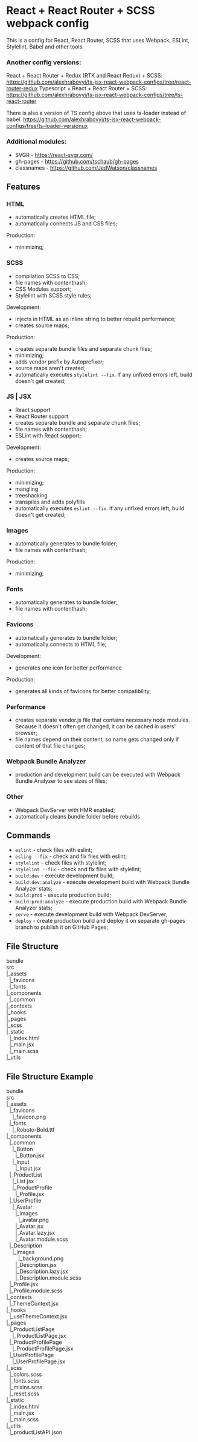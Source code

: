 # React + React Router + SCSS webpack config 
This is a config for React, React Router, SCSS that uses Webpack, ESLint, Stylelint, Babel and other tools.

### Another config versions:
React + React Router + Redux (RTK and React Redux) + SCSS: https://github.com/alexhrabovyi/ts-jsx-react-webpack-configs/tree/react-router-redux
Typescript + React + React Router + SCSS: https://github.com/alexhrabovyi/ts-jsx-react-webpack-configs/tree/ts-react-router

There is also a version of TS config above that uses ts-loader instead of babel:
https://github.com/alexhrabovyi/ts-jsx-react-webpack-configs/tree/ts-loader-versionux

### Additional modules:
- SVGR - https://react-svgr.com/
- gh-pages - https://github.com/tschaub/gh-pages
- classnames - https://github.com/JedWatson/classnames

## Features
### HTML
- automatically creates HTML file;
- automatically connects JS and CSS files;

Production:
- minimizing;

### SCSS
- compilation SCSS to CSS;
- file names with contenthash;
- CSS Modules support;
- Stylelint with SCSS style rules;

Development:
- injects in HTML as an inline string to better rebuild performance;
- creates source maps;

Production:
- creates separate bundle files and separate chunk files;
- minimizing;
- adds vendor prefix by Autoprefixer;
- source maps aren't created;
- automatically executes `stylelint --fix`. If any unfixed errors left, build doesn't get created;

### JS | JSX
- React support
- React Router support 
- creates separate bundle and separate chunk files;
- file names with contenthash;
- ESLint with React support;

Development:
- creates source maps;

Production:
- minimizing;
- mangling
- treeshacking
- transpiles and adds polyfills
- automatically executes `eslint --fix`. If any unfixed errors left, build doesn't get created;

### Images
- automatically generates to bundle folder;
- file names with contenthash;

Production:
- minimizing;

### Fonts
- automatically generates to bundle folder;
- file names with contenthash;

### Favicons 
- automatically generates to bundle folder;
- automatically connects to HTML file;

Development:
- generates one icon for better performance

Production:
- generates all kinds of favicons for better compatibility;

### Performance
- creates separate vendor.js file that contains necessary node modules. Because it doesn't often get changed, it can be 
cached in users' browser;
- file names depend on their content, so name gets changed only if content of that file changes;

### Webpack Bundle Analyzer
- production and development build can be executed with Webpack Bundle Analyzer to see sizes of files;

### Other
- Webpack DevServer with HMR enabled;
- automatically cleans bundle folder before rebuilds

## Commands
- `eslint` - check files with eslint;
- `esling --fix` - check and fix files with eslint;
- `stylelint` - check files with stylelint;
- `stylelint --fix` - check and fix files with stylelint;
- `build:dev` - execute development build;
- `build:dev:analyze` - execute development build with Webpack Bundle Analyzer stats;
- `build:prod` - execute production build;
- `build:prod:analyze` - execute production build with Webpack Bundle Analyzer stats;
- `serve` - execute development build with Webpack DevServer;
- `deploy` - create production build and deploy it on separate gh-pages branch to publish it on GitHub Pages;

## File Structure
bundle <br />
src <br />
|_assets <br />
&nbsp;&nbsp;|_favicons <br />
&nbsp;&nbsp;|_fonts <br />
|_components <br />
&nbsp;&nbsp;|_common <br />
|_contexts <br />
|_hooks <br />
|_pages <br />
|_scss <br />
|_static <br />
&nbsp;&nbsp;|_index.html <br />
&nbsp;&nbsp;|_main.jsx <br />
&nbsp;&nbsp;|_main.scss <br />
|_utils <br />

## File Structure Example 
bundle  <br />
src  <br />
|_assets  <br />
&nbsp;&nbsp;|_favicons  <br />
&nbsp;&nbsp;&nbsp;&nbsp;|_favicon.png  <br />
&nbsp;&nbsp;|_fonts  <br /> 
&nbsp;&nbsp;&nbsp;&nbsp;|_Roboto-Bold.ttf  <br />
|_components  <br />
&nbsp;&nbsp;|_common  <br />
&nbsp;&nbsp;&nbsp;&nbsp;|_Button <br /> 
&nbsp;&nbsp;&nbsp;&nbsp;&nbsp;&nbsp;|_Button.jsx		<br />
&nbsp;&nbsp;&nbsp;&nbsp;|_Input  <br />
&nbsp;&nbsp;&nbsp;&nbsp;&nbsp;&nbsp;|_Input.jsx		<br />
&nbsp;&nbsp;|_ProductList  <br />
&nbsp;&nbsp;&nbsp;&nbsp;|_List.jsx			<br />
&nbsp;&nbsp;&nbsp;&nbsp;|_ProductProfile  <br /> 
&nbsp;&nbsp;&nbsp;&nbsp;&nbsp;&nbsp;|_Profile.jsx		 <br /> 
&nbsp;&nbsp;|_UserProfile <br />
&nbsp;&nbsp;&nbsp;&nbsp;|_Avatar <br />
&nbsp;&nbsp;&nbsp;&nbsp;&nbsp;&nbsp;|_images <br />
&nbsp;&nbsp;&nbsp;&nbsp;&nbsp;&nbsp;&nbsp;&nbsp;|_avatar.png <br />
&nbsp;&nbsp;&nbsp;&nbsp;&nbsp;&nbsp;|_Avatar.jsx		<br />
&nbsp;&nbsp;&nbsp;&nbsp;&nbsp;&nbsp;|_Avatar.lazy.jsx		 <br />
&nbsp;&nbsp;&nbsp;&nbsp;&nbsp;&nbsp;|_Avatar.module.scss <br />
&nbsp;&nbsp;|_Description <br />
&nbsp;&nbsp;&nbsp;&nbsp;|_images <br />
&nbsp;&nbsp;&nbsp;&nbsp;&nbsp;&nbsp;&nbsp;&nbsp;|_background.png <br />
&nbsp;&nbsp;&nbsp;&nbsp;&nbsp;&nbsp;|_Description.jsx		<br />
&nbsp;&nbsp;&nbsp;&nbsp;&nbsp;&nbsp;|_Description.lazy.jsx	 <br />
&nbsp;&nbsp;&nbsp;&nbsp;&nbsp;&nbsp;|_Description.module.scss <br />
&nbsp;&nbsp;|_Profile.jsx	 <br />
&nbsp;&nbsp;|_Profile.module.scss <br />
|_contexts <br />
&nbsp;&nbsp;|_ThemeContext.jsx <br />
|_hooks <br />
&nbsp;&nbsp;|_useThemeContext.jsx <br />
|_pages <br />
&nbsp;&nbsp;|_ProductListPage <br />
&nbsp;&nbsp;&nbsp;&nbsp;|_ProductListPage.jsx	 <br />
&nbsp;&nbsp;|_ProductProfilePage <br />
&nbsp;&nbsp;&nbsp;&nbsp;|_ProductProfilePage.jsx	 <br />
&nbsp;&nbsp;|_UserProfilePage <br />
&nbsp;&nbsp;&nbsp;&nbsp;|_UserProfilePage.jsx	 <br />
|_scss <br />
&nbsp;&nbsp;|_colors.scss <br />
&nbsp;&nbsp;|_fonts.scss <br />
&nbsp;&nbsp;|_mixins.scss <br />
&nbsp;&nbsp;|_reset.scss <br />
|_static <br />
&nbsp;&nbsp;|_index.html <br />
&nbsp;&nbsp;|_main.jsx <br />
&nbsp;&nbsp;|_main.scss <br />
|_utils <br />
&nbsp;&nbsp;|_productListAPI.json <br />


